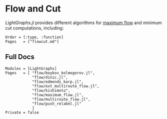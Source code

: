 # Flow and Cut
*LightGraphs.jl* provides different algorithms for [maximum flow](https://en.wikipedia.org/wiki/Maximum_flow_problem)
and minimum cut computations, including:

```@index
Order = [:type, :function]
Pages   = ["flowcut.md"]
```

## Full Docs

```@autodocs
Modules = [LightGraphs]
Pages   = [ "flow/boykov_kolmogorov.jl",
            "flow/dinic.jl",
            "flow/edmonds_karp.jl",
            "flow/ext_multiroute_flow.jl",
            "flow/kishimoto",
            "flow/maximum_flow.jl",
            "flow/multiroute_flow.jl",
            "flow/push_relabel.jl"
            ]
Private = false
```
